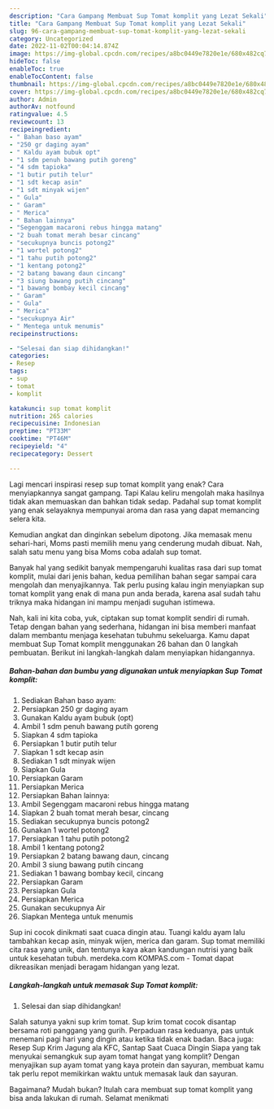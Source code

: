 ```yaml
---
description: "Cara Gampang Membuat Sup Tomat komplit yang Lezat Sekali"
title: "Cara Gampang Membuat Sup Tomat komplit yang Lezat Sekali"
slug: 96-cara-gampang-membuat-sup-tomat-komplit-yang-lezat-sekali
category: Uncategorized
date: 2022-11-02T00:04:14.874Z
image: https://img-global.cpcdn.com/recipes/a8bc0449e7820e1e/680x482cq70/sup-tomat-komplit-foto-resep-utama.jpg
hideToc: false
enableToc: true
enableTocContent: false
thumbnail: https://img-global.cpcdn.com/recipes/a8bc0449e7820e1e/680x482cq70/sup-tomat-komplit-foto-resep-utama.jpg
cover: https://img-global.cpcdn.com/recipes/a8bc0449e7820e1e/680x482cq70/sup-tomat-komplit-foto-resep-utama.jpg
author: Admin
authorAv: notfound
ratingvalue: 4.5
reviewcount: 13
recipeingredient:
- " Bahan baso ayam"
- "250 gr daging ayam"
- " Kaldu ayam bubuk opt"
- "1 sdm penuh bawang putih goreng"
- "4 sdm tapioka"
- "1 butir putih telur"
- "1 sdt kecap asin"
- "1 sdt minyak wijen"
- " Gula"
- " Garam"
- " Merica"
- " Bahan lainnya"
- "Segenggam macaroni rebus hingga matang"
- "2 buah tomat merah besar cincang"
- "secukupnya buncis potong2"
- "1 wortel potong2"
- "1 tahu putih potong2"
- "1 kentang potong2"
- "2 batang bawang daun cincang"
- "3 siung bawang putih cincang"
- "1 bawang bombay kecil cincang"
- " Garam"
- " Gula"
- " Merica"
- "secukupnya Air"
- " Mentega untuk menumis"
recipeinstructions:

- "Selesai dan siap dihidangkan!"
categories:
- Resep
tags:
- sup
- tomat
- komplit

katakunci: sup tomat komplit 
nutrition: 265 calories
recipecuisine: Indonesian
preptime: "PT33M"
cooktime: "PT46M"
recipeyield: "4"
recipecategory: Dessert

---
```



Lagi mencari inspirasi resep sup tomat komplit yang enak? Cara menyiapkannya sangat gampang. Tapi Kalau keliru mengolah maka hasilnya tidak akan memuaskan dan bahkan tidak sedap. Padahal sup tomat komplit yang enak selayaknya mempunyai aroma dan rasa yang dapat memancing selera kita.


Kemudian angkat dan dinginkan sebelum dipotong. Jika memasak menu sehari-hari, Moms pasti memilih menu yang cenderung mudah dibuat. Nah, salah satu menu yang bisa Moms coba adalah sup tomat.

Banyak hal yang sedikit banyak mempengaruhi kualitas rasa dari sup tomat komplit, mulai dari jenis bahan, kedua pemilihan bahan segar sampai cara mengolah dan menyajikannya. Tak perlu pusing kalau ingin menyiapkan sup tomat komplit yang enak di mana pun anda berada, karena asal sudah tahu triknya maka hidangan ini mampu menjadi suguhan istimewa.


Nah, kali ini kita coba, yuk, ciptakan sup tomat komplit sendiri di rumah. Tetap dengan bahan yang sederhana, hidangan ini bisa memberi manfaat dalam membantu menjaga kesehatan tubuhmu sekeluarga. Kamu dapat membuat Sup Tomat komplit menggunakan 26 bahan dan 0 langkah pembuatan. Berikut ini langkah-langkah dalam menyiapkan hidangannya.

<!--inarticleads1-->

##### Bahan-bahan dan bumbu yang digunakan untuk menyiapkan Sup Tomat komplit:

1. Sediakan  Bahan baso ayam:
1. Persiapkan 250 gr daging ayam
1. Gunakan  Kaldu ayam bubuk (opt)
1. Ambil 1 sdm penuh bawang putih goreng
1. Siapkan 4 sdm tapioka
1. Persiapkan 1 butir putih telur
1. Siapkan 1 sdt kecap asin
1. Sediakan 1 sdt minyak wijen
1. Siapkan  Gula
1. Persiapkan  Garam
1. Persiapkan  Merica
1. Persiapkan  Bahan lainnya:
1. Ambil Segenggam macaroni rebus hingga matang
1. Siapkan 2 buah tomat merah besar, cincang
1. Sediakan secukupnya buncis potong2
1. Gunakan 1 wortel potong2
1. Persiapkan 1 tahu putih potong2
1. Ambil 1 kentang potong2
1. Persiapkan 2 batang bawang daun, cincang
1. Ambil 3 siung bawang putih cincang
1. Sediakan 1 bawang bombay kecil, cincang
1. Persiapkan  Garam
1. Persiapkan  Gula
1. Persiapkan  Merica
1. Gunakan secukupnya Air
1. Siapkan  Mentega untuk menumis


Sup ini cocok dinikmati saat cuaca dingin atau. Tuangi kaldu ayam lalu tambahkan kecap asin, minyak wijen, merica dan garam. Sup tomat memiliki cita rasa yang unik, dan tentunya kaya akan kandungan nutrisi yang baik untuk kesehatan tubuh. merdeka.com KOMPAS.com - Tomat dapat dikreasikan menjadi beragam hidangan yang lezat. 

<!--inarticleads2-->

##### Langkah-langkah untuk memasak Sup Tomat komplit:


1. Selesai dan siap dihidangkan!

Salah satunya yakni sup krim tomat. Sup krim tomat cocok disantap bersama roti panggang yang gurih. Perpaduan rasa keduanya, pas untuk menemani pagi hari yang dingin atau ketika tidak enak badan. Baca juga: Resep Sup Krim Jagung ala KFC, Santap Saat Cuaca Dingin Siapa yang tak menyukai semangkuk sup ayam tomat hangat yang komplit? Dengan menyajikan sup ayam tomat yang kaya protein dan sayuran, membuat kamu tak perlu repot memikirkan waktu untuk memasak lauk dan sayuran. 

Bagaimana? Mudah bukan? Itulah cara membuat sup tomat komplit yang bisa anda lakukan di rumah. Selamat menikmati
